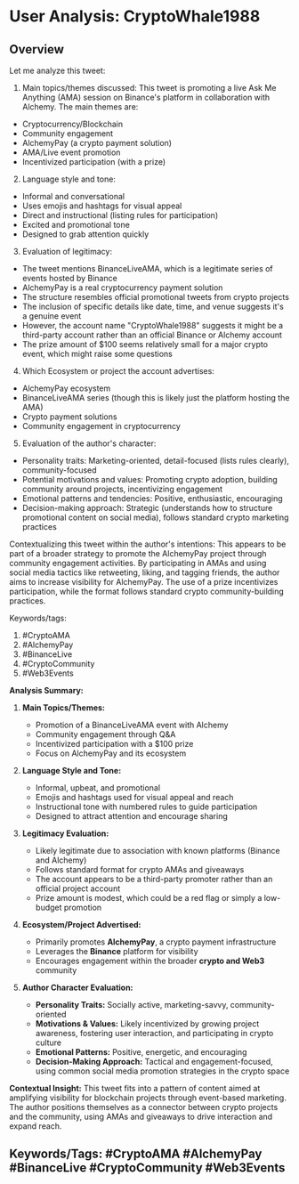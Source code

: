 # User Analysis: CryptoWhale1988

## Overview

<think>
Let me analyze this tweet:

1. Main topics/themes discussed:
This tweet is promoting a live Ask Me Anything (AMA) session on Binance's platform in collaboration with Alchemy. The main themes are:
- Cryptocurrency/Blockchain
- Community engagement
- AlchemyPay (a crypto payment solution)
- AMA/Live event promotion
- Incentivized participation (with a prize)

2. Language style and tone:
- Informal and conversational
- Uses emojis and hashtags for visual appeal
- Direct and instructional (listing rules for participation)
- Excited and promotional tone
- Designed to grab attention quickly

3. Evaluation of legitimacy:
- The tweet mentions BinanceLiveAMA, which is a legitimate series of events hosted by Binance
- AlchemyPay is a real cryptocurrency payment solution
- The structure resembles official promotional tweets from crypto projects
- The inclusion of specific details like date, time, and venue suggests it's a genuine event
- However, the account name "CryptoWhale1988" suggests it might be a third-party account rather than an official Binance or Alchemy account
- The prize amount of $100 seems relatively small for a major crypto event, which might raise some questions

4. Which Ecosystem or project the account advertises:
- AlchemyPay ecosystem
- BinanceLiveAMA series (though this is likely just the platform hosting the AMA)
- Crypto payment solutions
- Community engagement in cryptocurrency

5. Evaluation of the author's character:
- Personality traits: Marketing-oriented, detail-focused (lists rules clearly), community-focused
- Potential motivations and values: Promoting crypto adoption, building community around projects, incentivizing engagement
- Emotional patterns and tendencies: Positive, enthusiastic, encouraging
- Decision-making approach: Strategic (understands how to structure promotional content on social media), follows standard crypto marketing practices

Contextualizing this tweet within the author's intentions:
This appears to be part of a broader strategy to promote the AlchemyPay project through community engagement activities. By participating in AMAs and using social media tactics like retweeting, liking, and tagging friends, the author aims to increase visibility for AlchemyPay. The use of a prize incentivizes participation, while the format follows standard crypto community-building practices.

Keywords/tags:
1. #CryptoAMA
2. #AlchemyPay
3. #BinanceLive
4. #CryptoCommunity
5. #Web3Events
</think>

**Analysis Summary:**

1. **Main Topics/Themes:**
   - Promotion of a BinanceLiveAMA event with Alchemy
   - Community engagement through Q&A
   - Incentivized participation with a $100 prize
   - Focus on AlchemyPay and its ecosystem

2. **Language Style and Tone:**
   - Informal, upbeat, and promotional
   - Emojis and hashtags used for visual appeal and reach
   - Instructional tone with numbered rules to guide participation
   - Designed to attract attention and encourage sharing

3. **Legitimacy Evaluation:**
   - Likely legitimate due to association with known platforms (Binance and Alchemy)
   - Follows standard format for crypto AMAs and giveaways
   - The account appears to be a third-party promoter rather than an official project account
   - Prize amount is modest, which could be a red flag or simply a low-budget promotion

4. **Ecosystem/Project Advertised:**
   - Primarily promotes **AlchemyPay**, a crypto payment infrastructure
   - Leverages the **Binance** platform for visibility
   - Encourages engagement within the broader **crypto and Web3** community

5. **Author Character Evaluation:**
   - **Personality Traits:** Socially active, marketing-savvy, community-oriented
   - **Motivations & Values:** Likely incentivized by growing project awareness, fostering user interaction, and participating in crypto culture
   - **Emotional Patterns:** Positive, energetic, and encouraging
   - **Decision-Making Approach:** Tactical and engagement-focused, using common social media promotion strategies in the crypto space

**Contextual Insight:**
This tweet fits into a pattern of content aimed at amplifying visibility for blockchain projects through event-based marketing. The author positions themselves as a connector between crypto projects and the community, using AMAs and giveaways to drive interaction and expand reach.

**Keywords/Tags:**
#CryptoAMA #AlchemyPay #BinanceLive #CryptoCommunity #Web3Events
---
